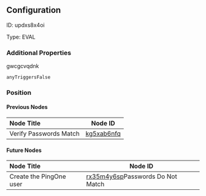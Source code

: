 # 
## Configuration
ID:  updxs8x4oi

Type: EVAL 







### Additional Properties
gwcgcvqdnk
```string 
anyTriggersFalse
```





### Position

#### Previous Nodes
| Node Title | Node ID |
| :------------- | ------------ |
| Verify Passwords Match | [kg5xab6nfq](./kg5xab6nfq.md) | 
 
 #### Future Nodes
| Node Title | Node ID |
| :------------- | ------------ |
| Create the PingOne user |[rx35m4y6sp](./rx35m4y6sp.md)Passwords Do Not Match |[gwcgcvqdnk](./gwcgcvqdnk.md) | 
